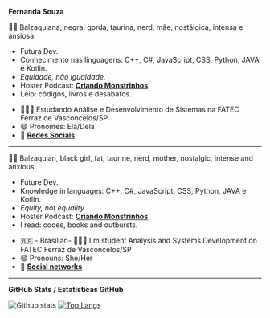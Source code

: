 **Fernanda Souza** 

👩🏾‍ Balzaquiana, negra, gorda, taurina, nerd, mãe, nostálgica, intensa e ansiosa. 
* Futura Dev. 
* Conhecimento nas linguagens: C++, C#, JavaScript, CSS, Python, JAVA e Kotlin.
* *Equidade, não igualdade.* 
* Hoster Podcast: [**Criando Monstrinhos**](https://anchor.fm/criando-monstrinhos/)
* Leio: códigos, livros e desabafos.

- 👩🏾‍🎓 Estudando Análise e Desenvolvimento de Sistemas na FATEC Ferraz de Vasconcelos/SP
- 😄 Pronomes: Ela/Dela
- 👥 [**Redes Sociais**](https://linklist.bio/leitoraincomum)
--------------------------------------------------------------------------
👩🏾‍ Balzaquian, black girl, fat, taurine, nerd, mother, nostalgic, intense and anxious.
* Future Dev. 
* Knowledge in languages: C++, C#, JavaScript, CSS, Python, JAVA e Kotlin.
* *Equity, not equality.* 
* Hoster Podcast: [**Criando Monstrinhos**](https://anchor.fm/criando-monstrinhos/)
* I read: codes, books and outbursts.

- 🇧🇷 - Brasilian- 👩🏾‍🎓 I'm student Analysis and Systems Development on FATEC Ferraz de Vasconcelos/SP
- 😄 Pronouns: She/Her
- 👥 [**Social networks**](https://linklist.bio/leitoraincomum)
--------------------------------------------------------------------------
**GitHub Stats / Estatísticas GitHub**

![Github stats](https://github-readme-stats.vercel.app/api?username=leitoraincomum&hide=issues&theme=gruvbox&show_icons=true&hide_border=false&count_private=true&include_all_commits=true&line_height=24.5)
[![Top Langs](https://github-readme-stats.vercel.app/api/top-langs/?username=AlineBastos&layout=compact&theme=gruvbox&langs_count=10)](https://github.com/leitoraincomum/github-readme-stats)
